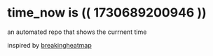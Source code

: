 # time_now is (( 1730689200946 ))

an automated repo that shows the currnent time

inspired by [breakingheatmap](https://github.com/breakingheatmap/breakingheatmap)